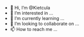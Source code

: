 - 👋 Hi, I’m @Kietcula
- 👀 I’m interested in ...
- 🌱 I’m currently learning ...
- 💞️ I’m looking to collaborate on ...
- 📫 How to reach me ...

<!---
Kietcula/Kietcula is a ✨ special ✨ repository because its `README.md` (this file) appears on your GitHub profile.
You can click the Preview link to take a look at your changes.
--->
